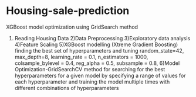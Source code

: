 # Housing-sale-prediction
XGBoost model optimization using GridSearch method
1) Reading Housing Data
2)Data Preprocessing
3)Exploratory data analysis
4)Feature Scaling
5)XGBoost modelling (Xtreme Gradient Boosting) finding the best set of hyperparameters and tuning
                        random_state=42,
                        max_depth=8,
                        learning_rate = 0.1,
                        n_estimators = 1000,
                        colsample_bylevel = 0.4,
                        reg_alpha = 0.5,
                        subsample = 0.8,
6)Model Optimization-GridSearchCV method for searching for the best hyperparameters for a given model by specifying a range of values for each hyperparameter and training the model multiple times with different combinations of hyperparameters
